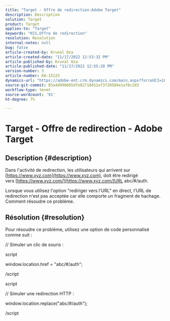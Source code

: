 ```yaml
---
title: "Target - Offre de redirection-Adobe Target"
description: Description
solution: Target
product: Target
applies-to: "Target"
keywords: "KCS,Offre de redirection"
resolution: Resolution
internal-notes: null
bug: false
article-created-by: Krunal Oza
article-created-date: "11/17/2022 12:53:32 PM"
article-published-by: Krunal Oza
article-published-date: "11/17/2022 12:55:28 PM"
version-number: 3
article-number: KA-15123
dynamics-url: "https://adobe-ent.crm.dynamics.com/main.aspx?forceUCI=1&pagetype=entityrecord&etn=knowledgearticle&id=14fe94d6-7666-ed11-9561-6045bd006149"
source-git-commit: 85a4d996685dfe82718451af3720504e1af8c2d3
workflow-type: tm+mt
source-wordcount: '91'
ht-degree: 7%

---
```


# Target - Offre de redirection - Adobe Target

## Description {#description}


Dans l&#39;activité de redirection, les utilisateurs qui arrivent sur [https://www.xyz.com](https://www.xyz.com), doit être redirigé vers [https://www.xyz.com/](https://www.xyz.com/)URL abc/#/auth.

Lorsque vous utilisez l&#39;option &quot;rediriger vers l&#39;URL&quot; en direct, l&#39;URL de redirection n&#39;est pas acceptée car elle comporte un fragment de hachage. Comment résoudre ce problème.


## Résolution {#resolution}


Pour résoudre ce problème, utilisez une option de code personnalisé comme suit :



// Simuler un clic de souris :

script

window.location.href = &quot;abc/#/auth&quot;;

/script

script



// Simuler une redirection HTTP :

window.location.replace(&quot;abc/#/auth&quot;);

/script
